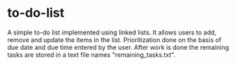 # to-do-list
A simple to-do list implemented using linked lists. It allows users to add, remove and update the items in the list. Prioritization done on the basis of due date and due time entered by the user. After work is done the remaining tasks are stored in a text file names "remaining_tasks.txt".
